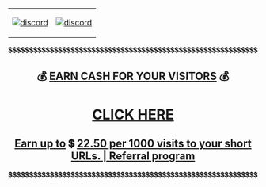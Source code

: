 <span align="center">
   
    
<table>
   
<tr>
<td>
<a href="https://www.patreon.com/jtorleon">

![discord](https://gitlab.com/scs_torleon/hub-ore-prospecting-stick/-/raw/main/assets/footer-patreon.png)
  
</a>
</td>
<td>
<a href="https://discord.gg/aGKgWtrcgp">

![discord](https://invidget.switchblade.xyz/aGKgWtrcgp)
        
</a>
</td>
</tr>
</table>    

💲💲💲💲💲💲💲💲💲💲💲💲💲💲💲💲💲💲💲💲💲💲💲💲💲💲💲💲💲💲💲💲💲💲💲💲💲💲💲💲💲💲💲💲💲💲💲💲💲💲💲💲💲💲💲💲💲💲💲💲

## 💰 [EARN CASH FOR YOUR VISITORS](http://adfoc.us/70606381976246) 💰

# [CLICK HERE](http://adfoc.us/70606381976246)

## [Earn up to](http://adfoc.us/70606381976246) 💲 [22.50 per 1000 visits to your short URLs. | Referral program](http://adfoc.us/70606381976246)

💲💲💲💲💲💲💲💲💲💲💲💲💲💲💲💲💲💲💲💲💲💲💲💲💲💲💲💲💲💲💲💲💲💲💲💲💲💲💲💲💲💲💲💲💲💲💲💲💲💲💲💲💲💲💲💲💲💲💲💲
 
</span>

 
